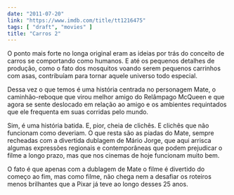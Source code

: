```yaml
---
date: "2011-07-20"
link: "https://www.imdb.com/title/tt1216475"
tags: [ "draft", "movies" ]
title: "Carros 2"
---
```

O ponto mais forte no longa original eram as ideias por trás do conceito de carros se comportando como humanos. E até os pequenos detalhes de produção, como o fato dos mosquitos voando serem pequenos carrinhos com asas, contribuíam para tornar aquele universo todo especial.

Dessa vez o que temos é uma história centrada no personagem Mate, o caminhão-reboque que virou melhor amigo do Relâmpago McQueen e que agora se sente deslocado em relação ao amigo e os ambientes requintados que ele frequenta em suas corridas pelo mundo.

Sim, é uma história batida. E, pior, cheia de clichês. E clichês que não funcionam como deveriam. O que resta são as piadas do Mate, sempre recheadas com a divertida dublagem de Mário Jorge, que aqui arrisca algumas expressões regionais e contemporâneas que podem prejudicar o filme a longo prazo, mas que nos cinemas de hoje funcionam muito bem.

O fato é que apenas com a dublagem de Mate o filme é divertido do começo ao fim, mas como filme, não chega nem a desafiar os roteiros menos brilhantes que a Pixar já teve ao longo desses 25 anos.

